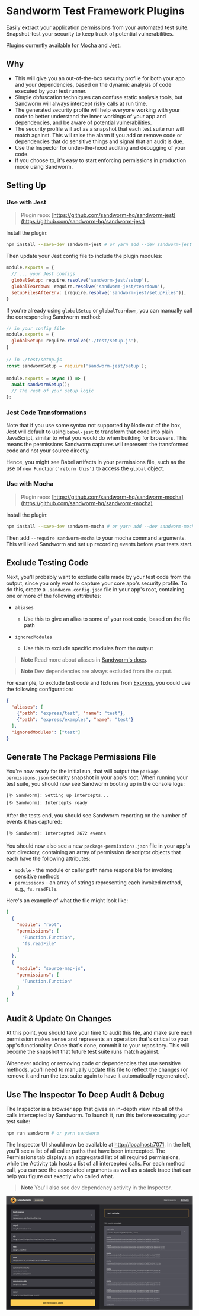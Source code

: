 # Sandworm Test Framework Plugins

Easily extract your application permissions from your automated test suite. Snapshot-test your security to keep track of potential vulnerabilities.

Plugins currently available for [Mocha](https://github.com/sandworm-hq/sandworm-mocha) and [Jest](https://github.com/sandworm-hq/sandworm-jest).

## Why
* This will give you an out-of-the-box security profile for both your app and your dependencies, based on the dynamic analysis of code executed by your test runner.
* Simple obfuscation techniques can confuse static analysis tools, but Sandworm will always intercept risky calls at run time.
* The generated security profile will help everyone working with your code to better understand the inner workings of your app and dependencies, and be aware of potential vulnerabilities.
* The security profile will act as a snapshot that each test suite run will match against. This will raise the alarm if you add or remove code or dependencies that do sensitive things and signal that an audit is due.
* Use the Inspector for under-the-hood auditing and debugging of your code.
* If you choose to, it's easy to start enforcing permissions in production mode using Sandworm.

## Setting Up

### Use with Jest

> Plugin repo: [https://github.com/sandworm-hq/sandworm-jest](https://github.com/sandworm-hq/sandworm-jest)

Install the plugin:

```bash
npm install --save-dev sandworm-jest # or yarn add --dev sandworm-jest
```

Then update your Jest config file to include the plugin modules:

```javascript
module.exports = {
  // ... your Jest configs
  globalSetup: require.resolve('sandworm-jest/setup'),
  globalTeardown: require.resolve('sandworm-jest/teardown'),
  setupFilesAfterEnv: [require.resolve('sandworm-jest/setupFiles')],
}
```

If you're already using `globalSetup` or `globalTeardown`, you can manually call the corresponding Sandworm method:

```javascript
// in your config file
module.exports = {
  globalSetup: require.resolve('./test/setup.js'),
}

// in ./test/setup.js
const sandwormSetup = require('sandworm-jest/setup');

module.exports = async () => {
  await sandwormSetup();
  // The rest of your setup logic
};
```


### Jest Code Transformations

Note that if you use some syntax not supported by Node out of the box, Jest will default to using `babel-jest` to transform that code into plain JavaScript, similar to what you would do when building for browsers. This means the permissions Sandworm captures will represent the transformed code and not your source directly.

Hence, you might see Babel artifacts in your permissions file, such as the use of `new Function('return this')` to access the `global` object.

### Use with Mocha

> Plugin repo: [https://github.com/sandworm-hq/sandworm-mocha](https://github.com/sandworm-hq/sandworm-mocha)

Install the plugin:

```bash
npm install --save-dev sandworm-mocha # or yarn add --dev sandworm-mocha
```

Then add `--require sandworm-mocha` to your mocha command arguments. This will load Sandworm and set up recording events before your tests start.

## Exclude Testing Code

Next, you'll probably want to exclude calls made by your test code from the output, since you only want to capture your core app's security profile. To do this, create a `.sandworm.config.json` file in your app's root, containing one or more of the following attributes:

* `aliases`
  * Use this to give an alias to some of your root code, based on the file path

* `ignoredModules`
  * Use this to exclude specific modules from the output

> **Note**
> Read more about aliases in [Sandworm's docs](https://docs.sandworm.dev/#aliases).

> **Note**
> Dev dependencies are always excluded from the output.

For example, to exclude test code and fixtures from [Express](https://github.com/expressjs/express), you could use the following configuration:

```json
{
  "aliases": [
    {"path": "express/test", "name": "test"},
    {"path": "express/examples", "name": "test"}
  ],
  "ignoredModules": ["test"]
}
```

## Generate The Package Permissions File

You're now ready for the initial run, that will output the `package-permissions.json` security snapshot in your app's root. When running your test suite, you should now see Sandworm booting up in the console logs:

```
[🪱 Sandworm]: Setting up intercepts...
[🪱 Sandworm]: Intercepts ready
```

After the tests end, you should see Sandworm reporting on the number of events it has captured:

```
[🪱 Sandworm]: Intercepted 2672 events
```

You should now also see a new `package-permissions.json` file in your app's root directory, containing an array of permission descriptor objects that each have the following attributes:

* `module` - the module or caller path name responsible for invoking sensitive methods
* `permissions` - an array of strings representing each invoked method, e.g., `fs.readFile`.

Here's an example of what the file might look like:

```json
[
  {
    "module": "root",
    "permissions": [
      "Function.Function",
      "fs.readFile"
    ]
  },
  {
    "module": "source-map-js",
    "permissions": [
      "Function.Function"
    ]
  }
]
```

## Audit & Update On Changes

At this point, you should take your time to audit this file, and make sure each permission makes sense and represents an operation that's critical to your app's functionality. Once that's done, commit it to your repository. This will become the snapshot that future test suite runs match against.

Whenever adding or removing code or dependencies that use sensitive methods, you'll need to manually update this file to reflect the changes (or remove it and run the test suite again to have it automatically regenerated).

## Use The Inspector To Deep Audit & Debug

The Inspector is a browser app that gives an in-depth view into all of the calls intercepted by Sandworm. To launch it, run this before executing your test suite:

```bash
npm run sandworm # or yarn sandworm
```

The Inspector UI should now be available at [http://localhost:7071](http://localhost:7071). In the left, you'll see a list of all caller paths that have been intercepted. The Permissions tab displays an aggregated list of all required permissions, while the Activity tab hosts a list of all intercepted calls. For each method call, you can see the associated arguments as well as a stack trace that can help you figure out exactly who called what.

> **Note**
> You'll also see dev dependency activity in the Inspector.

![Sandworm Inspector](../cli/screenshot.png)
